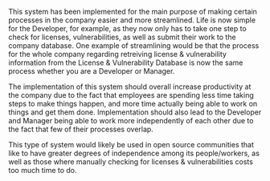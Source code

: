 This system has been implemented for the main purpose of making certain processes in the company easier and more streamlined.
Life is now simple for the Developer, for example, as they now only has to take one step to check for licenses, vulnerabilities, as well as submit their work to the company
database. One example of streamlining would be that the process for the whole company regarding retreiving license & vulnerability
information from the License & Vulnerability Database is now the same process whether you are a Developer or Manager. 

The implementation of this system should overall increase productivity at the company due to the fact that employees are spending
less time taking steps to make things happen, and more time actually being able to work on things and get them done. Implementation 
should also lead to the Developer and Manager being able to work more independently of each other due to the fact that few of their
processes overlap.

This type of system would likely be used in open source communities that like to have greater degrees of independence among its
people/workers, as well as those where manually checking for licenses & vulnerabilities costs too much time to do.
